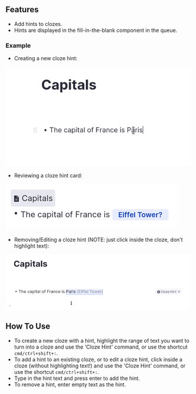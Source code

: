 ## Features

- Add hints to clozes.
- Hints are displayed in the fill-in-the-blank component in the queue.

### Example

- Creating a new cloze hint:

![](https://raw.githubusercontent.com/bjsi/cloze-hints/main/images/create-hint.gif)

- Reviewing a cloze hint card:

![](https://raw.githubusercontent.com/bjsi/cloze-hints/main/images/queue.pngs)

- Removing/Editing a cloze hint (NOTE: just click inside the cloze, don't highlight text):

![](https://raw.githubusercontent.com/bjsi/cloze-hints/main/images/remove-hint.gif)

## How To Use

- To create a new cloze with a hint, highlight the range of text you want to turn into a cloze and use the 'Cloze Hint' command, or use the shortcut `cmd/ctrl+shift+:`.
- To add a hint to an existing cloze, or to edit a cloze hint, click inside a cloze (without highlighting text!) and use the 'Cloze Hint' command, or use the shortcut `cmd/ctrl+shift+:`.
- Type in the hint text and press enter to add the hint.
- To remove a hint, enter empty text as the hint.
